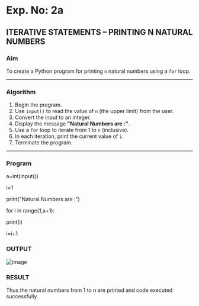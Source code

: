 # Exp. No: 2a  
## ITERATIVE STATEMENTS – PRINTING N NATURAL NUMBERS

###  Aim
To create a Python program for printing `n` natural numbers using a `for` loop.

---

###  Algorithm

1. Begin the program.
2. Use `input()` to read the value of `n` (the upper limit) from the user.
3. Convert the input to an integer.
4. Display the message **"Natural Numbers are :"**.
5. Use a `for` loop to iterate from 1 to `n` (inclusive).
6. In each iteration, print the current value of `i`.
7. Terminate the program.

---

###  Program

a=int(input())

i=1

print("Natural Numbers are :")

for i in range(1,a+1):
   
print(i)

i=i+1


### OUTPUT
![image](https://github.com/user-attachments/assets/c81ca9ee-7c9e-47ef-a5ec-64a0c3d7790c)




### RESULT

Thus the natural numbers from 1 to n are printed and code executed successfully


